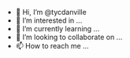 - 👋 Hi, I’m @tycdanville
- 👀 I’m interested in ...
- 🌱 I’m currently learning ...
- 💞️ I’m looking to collaborate on ...
- 📫 How to reach me ...

<!---
tycdanville/tycdanville is a ✨ special ✨ repository because its `README.md` (this file) appears on your GitHub profile.
You can click the Preview link to take a look at your changes.
--->
